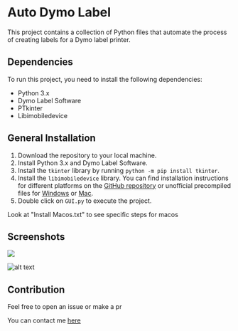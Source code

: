 # Auto Dymo Label

This project contains a collection of Python files that automate the process of creating labels for a Dymo label printer.


## Dependencies

To run this project, you need to install the following dependencies:

- Python 3.x
- Dymo Label Software
- PTkinter
- Libimobiledevice
  
## General Installation

1. Download the repository to your local machine.
2. Install Python 3.x and Dymo Label Software.
3. Install the `tkinter` library by running `python -m pip install tkinter`.
4. Install the `libimobiledevice` library. You can find installation instructions for different platforms on the [GitHub repository](https://github.com/libimobiledevice/libimobiledevice) or unofficial precompiled files for  [Windows](https://github.com/L1ghtmann/libimobiledevice) or [Mac](https://gist.github.com/nikias/84c79469a1d0f16ff95250f0d51858c3).
5. Double click on `GUI.py` to execute the project.

Look at "Install Macos.txt" to see specific steps for macos
## Screenshots


![](https://github.com/iwannet/Auto-Dymo-Label/blob/main/App.png?raw=true)

![alt text](https://github.com/iwannet/Auto-Dymo-Label/blob/main/Overview.png?raw=true)


## Contribution

Feel free to open an issue or make a pr

You can contact me [here](https://www.iwannet.cc/#contact)